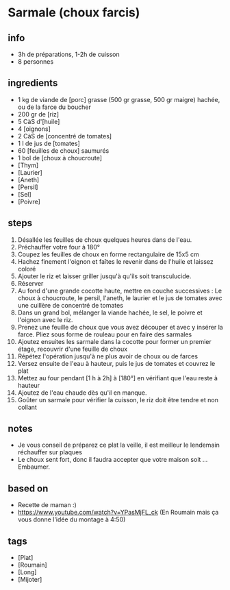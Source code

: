 # Sarmale (choux farcis)

## info  
* 3h de préparations, 1-2h de cuisson
* 8 personnes

## ingredients
* 1 kg de viande de [porc] grasse (500 gr grasse, 500 gr maigre) hachée, ou de la farce du boucher
* 200 gr de [riz]
* 5 CàS d'[huile]
* 4 [oignons]
* 2 CàS de [concentré de tomates]
* 1 l de jus de [tomates]
* 60 [feuilles de choux] saumurés
* 1 bol de [choux à choucroute]
* [Thym]
* [Laurier]
* [Aneth]
* [Persil]
* [Sel]
* [Poivre]

## steps  
1. Désallée les feuilles de choux quelques heures dans de l'eau. 
2. Préchauffer votre four à 180°
3. Coupez les feuilles de choux en forme rectangulaire de 15x5 cm
4. Hachez finement l'oignon et faîtes le revenir dans de l'huile et laissez coloré
5. Ajouter le riz et laisser griller jusqu'à qu'ils soit transculucide.
6. Réserver
7. Au fond d'une grande cocotte haute, mettre en couche successives : Le choux à choucroute, le persil, l'aneth, le laurier et le jus de tomates avec une cuillère de concentré de tomates
8. Dans un grand bol, mélanger la viande hachée, le sel, le poivre et l'oignon avec le riz. 
9. Prenez une feuille de choux que vous avez découper et avec y insérer la farce. Pliez sous forme de rouleau pour en faire des sarmales
10. Ajoutez ensuites les sarmale dans la cocotte pour former un premier étage, recouvrir d'une feuille de choux
11. Répétez l'opération jusqu'à ne plus avoir de choux ou de farces
12. Versez ensuite de l'eau à hauteur, puis le jus de tomates et couvrez le plat
13. Mettez au four pendant [1 h à 2h] à [180°] en vérifiant que l'eau reste à hauteur
14. Ajoutez de l'eau chaude dès qu'il en manque.
15. Goûter un sarmale pour vérifier la cuisson, le riz doit être tendre et non collant

## notes
* Je vous conseil de préparez ce plat la veille, il est meilleur le lendemain réchauffer sur plaques
* Le choux sent fort, donc il faudra accepter que votre maison soit ... Embaumer. 

## based on  
* Recette de maman :)
* https://www.youtube.com/watch?v=YPasMjFL_ck (En Roumain mais ça vous donne l'idée du montage à 4:50)

## tags
* [Plat]
* [Roumain]
* [Long]
* [Mijoter]